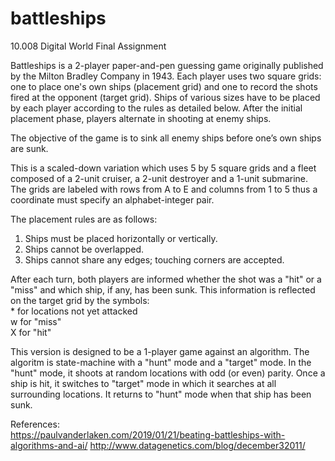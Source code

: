 # battleships
10.008 Digital World Final Assignment

Battleships is a 2-player paper-and-pen guessing game originally published by the Milton Bradley Company in 1943. Each player uses two square grids: one to place one's own ships (placement grid) and one to record the shots fired at the opponent (target grid). Ships of various sizes have to be placed by each player according to the rules as detailed below. After the initial placement phase, players alternate in shooting at enemy ships. 

The objective of the game is to sink all enemy ships before one’s own ships are sunk.

This is a scaled-down variation which uses 5 by 5 square grids and a fleet composed of a 2-unit cruiser, a 2-unit destroyer and a 1-unit submarine. The grids are labeled with rows from A to E and columns from 1 to 5 thus a coordinate must specify an alphabet-integer pair.

The placement rules are as follows:
  1. Ships must be placed horizontally or vertically.  
  2. Ships cannot be overlapped.  
  3. Ships cannot share any edges; touching corners are accepted.  

After each turn, both players are informed whether the shot was a "hit" or a "miss" and which ship, if any, has been sunk. This information is reflected on the target grid by the symbols:  
  \* for locations not yet attacked  
  w for "miss"  
  X for "hit"  

This version is designed to be a 1-player game against an algorithm. The algoritm is state-machine with a "hunt" mode and a "target" mode. In the "hunt" mode, it shoots at random locations with odd (or even) parity. Once a ship is hit, it switches to "target" mode in which it searches at all surrounding locations. It returns to "hunt" mode when that ship has been sunk.

References:  
https://paulvanderlaken.com/2019/01/21/beating-battleships-with-algorithms-and-ai/
http://www.datagenetics.com/blog/december32011/

